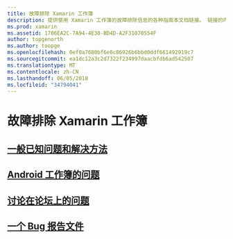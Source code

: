 ```yaml
---
title: 故障排除 Xamarin 工作簿
description: 提供使用 Xamarin 工作簿的故障排除信息的各种指南本文档链接。 链接的内容讨论常规的已知的问题，Android 工作簿的问题，并提供支持相关资源。
ms.prod: xamarin
ms.assetid: 1706EA2C-7A94-4E30-BD4D-A2F31070554F
author: topgenorth
ms.author: toopge
ms.openlocfilehash: 0ef0a7680bf6e0c86926b6bbd0ddf661492919c7
ms.sourcegitcommit: ea1dc12a3c2d7322f234997daacbfdb6ad542507
ms.translationtype: MT
ms.contentlocale: zh-CN
ms.lasthandoff: 06/05/2018
ms.locfileid: "34794041"
---
```

# <a name="troubleshooting-xamarin-workbooks"></a>故障排除 Xamarin 工作簿

## <a name="general-known-issues--workaroundsgeneralmd"></a>[一般已知问题和解决方法](general.md)

## <a name="issues-with-android-workbooksandroidmd"></a>[Android 工作簿的问题](android.md)

## <a name="discuss-issues-on-the-forumsforums"></a>[讨论在论坛上的问题][forums]

## <a name="file-a-bug-reporttoolsworkbooksinstallmdreporting-bugs"></a>[一个 Bug 报告文件](~/tools/workbooks/install.md#reporting-bugs)

[forums]: https://forums.xamarin.com/categories/inspector
